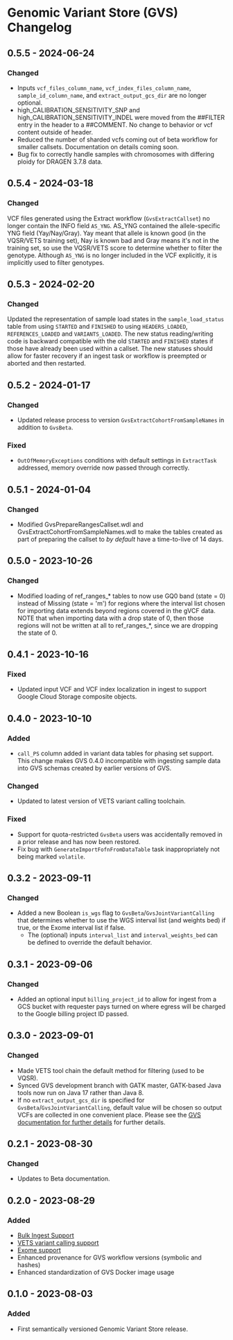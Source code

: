 # Genomic Variant Store (GVS) Changelog

## 0.5.5 - 2024-06-24

### Changed

- Inputs `vcf_files_column_name`, `vcf_index_files_column_name`, `sample_id_column_name`, and `extract_output_gcs_dir` are no longer optional.
- high_CALIBRATION_SENSITIVITY_SNP and high_CALIBRATION_SENSITIVITY_INDEL were moved from the ##FILTER entry in the header to a ##COMMENT. No change to behavior or vcf content outside of header. 
- Reduced the number of sharded vcfs coming out of beta workflow for smaller callsets. Documentation on details coming soon. 
- Bug fix to correctly handle samples with chromosomes with differing ploidy for DRAGEN 3.7.8 data.


## 0.5.4 - 2024-03-18

### Changed

VCF files generated using the Extract workflow (`GvsExtractCallset`) no longer contain the INFO field `AS_YNG`. AS_YNG contained the allele-specific YNG field (Yay/Nay/Gray). Yay meant that allele is known good (in the VQSR/VETS training set), Nay is known bad and Gray means it's not in the training set, so use the VQSR/VETS score to determine whether to filter the genotype. Although `AS_YNG` is no longer included in the VCF explicitly, it is implicitly used to filter genotypes.

## 0.5.3 - 2024-02-20

### Changed

Updated the representation of sample load states in the `sample_load_status` table from using `STARTED` and `FINISHED`
to using `HEADERS_LOADED`, `REFERENCES_LOADED` and `VARIANTS_LOADED`. The new status reading/writing code is backward
compatible with the old `STARTED` and `FINISHED` states if those have already been used within a callset. The new statuses
should allow for faster recovery if an ingest task or workflow is preempted or aborted and then restarted.

## 0.5.2 - 2024-01-17

### Changed

- Updated release process to version `GvsExtractCohortFromSampleNames` in addition to `GvsBeta`.

### Fixed

- `OutOfMemoryExceptions` conditions with default settings in `ExtractTask` addressed, memory override now passed through correctly.

## 0.5.1 - 2024-01-04

### Changed

- Modified GvsPrepareRangesCallset.wdl and GvsExtractCohortFromSampleNames.wdl to make the tables created as part of preparing the callset to *by default* have a time-to-live of 14 days.

## 0.5.0 - 2023-10-26

### Changed

- Modified loading of ref_ranges_* tables to now use GQ0 band (state = 0) instead of Missing (state = 'm') for regions where the interval list chosen for importing data extends beyond regions covered in the gVCF data. NOTE that when importing data with a drop state of 0, then those regions will not be written at all to ref_ranges_*, since we are dropping the state of 0.

## 0.4.1 - 2023-10-16

### Fixed

- Updated input VCF and VCF index localization in ingest to support Google Cloud Storage composite objects.

## 0.4.0 - 2023-10-10

### Added

- `call_PS` column added in variant data tables for phasing set support. This change makes GVS 0.4.0 incompatible with ingesting sample data into GVS schemas created by earlier versions of GVS.

### Changed

- Updated to latest version of VETS variant calling toolchain.

### Fixed

- Support for quota-restricted `GvsBeta` users was accidentally removed in a prior release and has now been restored.
- Fix bug with `GenerateImportFofnFromDataTable` task inappropriately not being marked `volatile`.

## 0.3.2 - 2023-09-11

### Changed

- Added a new Boolean `is_wgs` flag to `GvsBeta`/`GvsJointVariantCalling` that determines whether to use the WGS interval list (and weights bed) if true, or the Exome interval list if false.
  - The (optional) inputs `interval_list` and `interval_weights_bed` can be defined to override the default behavior.

## 0.3.1 - 2023-09-06

### Changed

- Added an optional input `billing_project_id` to allow for ingest from a GCS bucket with requester pays turned on where egress will be charged to the Google billing project ID passed.

## 0.3.0 - 2023-09-01

### Changed

- Made VETS tool chain the default method for filtering (used to be VQSR).
- Synced GVS development branch with GATK master, GATK-based Java tools now run on Java 17 rather than Java 8.
- If no `extract_output_gcs_dir` is specified for `GvsBeta`/`GvsJointVariantCalling`, default value will be chosen so output VCFs are collected in one convenient place. Please see the [GVS documentation for further details](../beta_docs/gvs-overview.md#input-descriptions) for further details.

## 0.2.1 - 2023-08-30

### Changed

- Updates to Beta documentation.

## 0.2.0 - 2023-08-29

### Added

- [Bulk Ingest Support](./gvs-bulk-ingest-details.md)
- [VETS variant calling support](https://github.com/broadinstitute/gatk/blob/ah_var_store/scripts/variantstore/docs/release_notes/VETS_Release.pdf)
- [Exome support](./RUNNING_EXOMES_ON_GVS.md)
- Enhanced provenance for GVS workflow versions (symbolic and hashes)
- Enhanced standardization of GVS Docker image usage


## 0.1.0 - 2023-08-03

### Added

- First semantically versioned Genomic Variant Store release.

